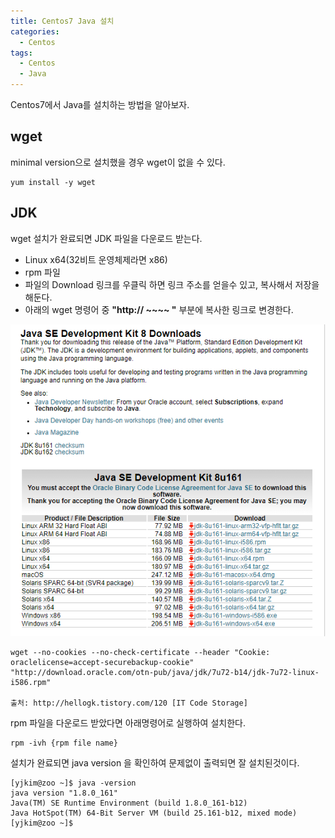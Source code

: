 ```yaml
---
title: Centos7 Java 설치
categories:
  - Centos
tags:
  - Centos
  - Java
---
```


 Centos7에서 Java를 설치하는 방법을 알아보자.  
 
## wget

minimal version으로 설치했을 경우 wget이 없을 수 있다.
```shell
yum install -y wget
```

## JDK
wget 설치가 완료되면 JDK 파일을 다운로드 받는다.  

- Linux x64(32비트 운영체제라면 x86)
- rpm 파일
- 파일의 Download 링크를 우클릭 하면 링크 주소를 얻을수 있고, 복사해서 저장을 해둔다.
- 아래의 wget 명령어 중 <strong>"http:// ~~~~ "</strong> 부분에 복사한 링크로 변경한다.

![](../assets/images/2018-03-28-centos7-java설치/oracle.png)

```
wget --no-cookies --no-check-certificate --header "Cookie: oraclelicense=accept-securebackup-cookie" "http://download.oracle.com/otn-pub/java/jdk/7u72-b14/jdk-7u72-linux-i586.rpm"

출처: http://hellogk.tistory.com/120 [IT Code Storage]
```

rpm 파일을 다운로드 받았다면 아래명령어로 실행하여 설치한다.
```
rpm -ivh {rpm file name}
```

설치가 완료되면 java version 을 확인하여 문제없이 출력되면 잘 설치된것이다.
```
[yjkim@zoo ~]$ java -version
java version "1.8.0_161"
Java(TM) SE Runtime Environment (build 1.8.0_161-b12)
Java HotSpot(TM) 64-Bit Server VM (build 25.161-b12, mixed mode)
[yjkim@zoo ~]$
```
